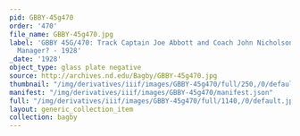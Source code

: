 ```yaml
---
pid: GBBY-45g470
order: '470'
file_name: GBBY-45g470.jpg
label: 'GBBY 45G/470: Track Captain Joe Abbott and Coach John Nicholson with Track
  Manager? - 1928'
_date: '1928'
object_type: glass plate negative
source: http://archives.nd.edu/Bagby/GBBY-45g470.jpg
thumbnail: "/img/derivatives/iiif/images/GBBY-45g470/full/250,/0/default.jpg"
manifest: "/img/derivatives/iiif/images/GBBY-45g470/manifest.json"
full: "/img/derivatives/iiif/images/GBBY-45g470/full/1140,/0/default.jpg"
layout: generic_collection_item
collection: bagby
---
```

